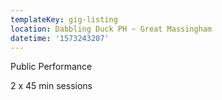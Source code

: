 ```yaml
---
templateKey: gig-listing
location: Dabbling Duck PH ~ Great Massingham
datetime: '1573243207'
---
```

Public Performance

2 x 45 min sessions
